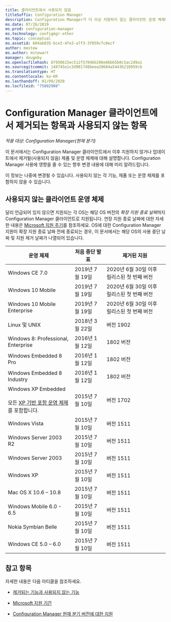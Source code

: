 ```yaml
---
title: 클라이언트에서 사용되지 않음
titleSuffix: Configuration Manager
description: Configuration Manager가 더 이상 지원하지 않는 클라이언트 운영 체제에 대해 알아봅니다.
ms.date: 07/26/2019
ms.prod: configuration-manager
ms.technology: configmgr-other
ms.topic: conceptual
ms.assetid: 604ab835-bce3-4fe3-a7f3-3f059cfc0ecf
author: mestew
ms.author: mstewart
manager: dougeby
ms.openlocfilehash: 87950615ec512f57046b206e86bb5b0c5ac2d9a1
ms.sourcegitcommit: 148745e1c3d9817d8beea20684a54436210959c6
ms.translationtype: HT
ms.contentlocale: ko-KR
ms.lasthandoff: 01/09/2020
ms.locfileid: "75802908"
---
```

# <a name="removed-and-deprecated-items-for-configuration-manager-clients"></a>Configuration Manager 클라이언트에서 제거되는 항목과 사용되지 않는 항목

*적용 대상: Configuration Manager(현재 분기)*

이 문서에서는 Configuration Manager 클라이언트에서 이후 지원하지 않거나 업데이트에서 제거될(사용되지 않음) 제품 및 운영 체제에 대해 설명합니다. Configuration Manager 사용에 영향을 줄 수 있는 향후 변경 내용에 대해 미리 알려드립니다.  

이 정보는 나중에 변경될 수 있습니다. 사용되지 않는 각 기능, 제품 또는 운영 체제를 포함하지 않을 수 있습니다.  


## <a name="deprecated-client-operating-systems"></a>사용되지 않는 클라이언트 운영 체제  

달리 언급되어 있지 않으면 지원되는 각 OS는 해당 OS 버전의 *확장 지원 종료 날짜*까지 Configuration Manager 클라이언트로 지원됩니다. 연장 지원 종료 날짜에 대한 자세한 내용은 [Microsoft 지원 주기](https://support.microsoft.com/lifecycle)를 참조하세요. OS에 대한 Configuration Manager 지원이 확장 지원 종료 날짜 전에 종료되는 경우, 이 문서에서는 해당 OS의 사용 중단 날짜 및 지원 제거 날짜가 나열되어 있습니다.  

|**운영 체제**|**처음 중단 발표**|**제거된 지원**|  
|-|-|-|
|Windows CE 7.0|2019년 7월 19일|2020년 6월 30일 이후 릴리스된 첫 번째 버전|
|Windows 10 Mobile|2019년 7월 19일|2020년 6월 30일 이후 릴리스된 첫 번째 버전|
|Windows 10 Mobile Enterprise|2019년 7월 19일|2020년 6월 30일 이후 릴리스된 첫 번째 버전|
|Linux 및 UNIX|2018년 3월 22일|버전 1902|
|Windows 8: Professional, Enterprise|2016년 1월 12일|1802 버전|
|Windows Embedded 8 Pro|2016년 1월 12일|1802 버전|
|Windows Embedded 8 Industry|2016년 1월 12일|1802 버전|
|Windows XP Embedded <br><br> 모든 [XP 기반 포함 운영 체제](/sccm/core/plan-design/configs/supported-operating-systems-for-clients-and-devices#windows-embedded-computers)를 포함합니다.|2015년 7월 10일|버전 1702|
|Windows Vista|2015년 7월 10일|버전 1511|
|Windows Server 2003 R2|2015년 7월 10일|버전 1511|
|Windows Server 2003|2015년 7월 10일|버전 1511|
|Windows XP|2015년 7월 10일|버전 1511|  
|Mac OS X 10.6 – 10.8|2015년 7월 10일|버전 1511|  
|Windows Mobile 6.0 - 6.5|2015년 7월 10일|버전 1511|  
|Nokia Symbian Belle|2015년 7월 10일|버전 1511|  
|Windows CE 5.0 – 6.0|2015년 7월 10일|버전 1511|  


## <a name="see-also"></a>참고 항목

자세한 내용은 다음 아티클을 참조하세요.

- [제거되는 기능과 사용되지 않는 기능](/sccm/core/plan-design/changes/deprecated/removed-and-deprecated)  

- [Microsoft 지원 기간](https://support.microsoft.com/lifecycle)  

- [Configuration Manager 현재 분기 버전에 대한 지원](/sccm/core/servers/manage/current-branch-versions-supported)  
